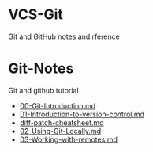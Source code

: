 # VCS-Git
Git and GitHub notes and rference
# Git-Notes
Git and github tutorial
- [00-Git-Introduction.md](https://github.com/iampramodyadav/VCS-Git/blob/main/00-Git-Introduction.md)
- [01-Introduction-to-version-control.md](https://github.com/iampramodyadav/VCS-Git/blob/main/01-Introduction-to-version-control.md)
 - [diff-patch-cheatsheet.md](https://github.com/iampramodyadav/VCS-Git/blob/main/diff-patch-cheatsheet.md)
- [02-Using-Git-Locally.md](https://github.com/iampramodyadav/VCS-Git/blob/main/02-Using-Git-Locally.md)
- [03-Working-with-remotes.md](https://github.com/iampramodyadav/VCS-Git/blob/main/03-Working-with-remotes.md)
